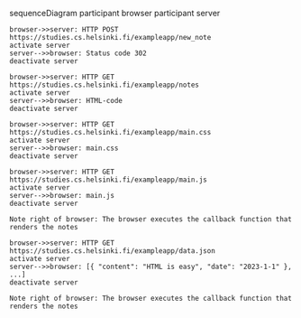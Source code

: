 <!-- prettier-ignore -->
sequenceDiagram
    participant browser
    participant server

    browser->>server: HTTP POST https://studies.cs.helsinki.fi/exampleapp/new_note
    activate server
    server-->>browser: Status code 302
    deactivate server

    browser->>server: HTTP GET https://studies.cs.helsinki.fi/exampleapp/notes
    activate server
    server-->>browser: HTML-code
    deactivate server

    browser->>server: HTTP GET https://studies.cs.helsinki.fi/exampleapp/main.css
    activate server
    server-->>browser: main.css
    deactivate server

    browser->>server: HTTP GET https://studies.cs.helsinki.fi/exampleapp/main.js
    activate server
    server-->>browser: main.js
    deactivate server

    Note right of browser: The browser executes the callback function that renders the notes

    browser->>server: HTTP GET https://studies.cs.helsinki.fi/exampleapp/data.json
    activate server
    server-->>browser: [{ "content": "HTML is easy", "date": "2023-1-1" }, ...]
    deactivate server

    Note right of browser: The browser executes the callback function that renders the notes
